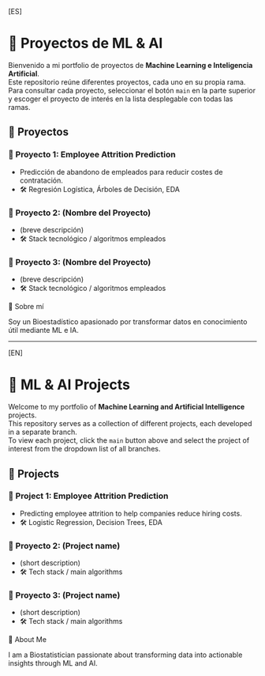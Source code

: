 [ES]

# 🤖 Proyectos de ML & AI 

Bienvenido a mi portfolio de proyectos de **Machine Learning e Inteligencia Artificial**.  
Este repositorio reúne diferentes proyectos, cada uno en su propia rama.  
Para consultar cada proyecto, seleccionar el botón `main` en la parte superior y escoger el proyecto de interés en la lista desplegable con todas las ramas.


## 📂 Proyectos

### 🔹 Proyecto 1: Employee Attrition Prediction

- Predicción de abandono de empleados para reducir costes de contratación.  
- 🛠️ Regresión Logística, Árboles de Decisión, EDA

### 🔹 Proyecto 2: (Nombre del Proyecto)

- (breve descripción)  
- 🛠️ Stack tecnológico / algoritmos empleados 

### 🔹 Proyecto 3: (Nombre del Proyecto)

- (breve descripción)  
- 🛠️ Stack tecnológico / algoritmos empleados 



👤 Sobre mí

Soy un Bioestadístico apasionado por transformar datos en conocimiento útil mediante ML e IA.


-----------------------------------------------------------------------------------------------------


[EN]

# 🤖 ML & AI Projects

Welcome to my portfolio of **Machine Learning and Artificial Intelligence** projects.  
This repository serves as a collection of different projects, each developed in a separate branch.  
To view each project, click the `main` button above and select the project of interest from the dropdown list of all branches.


## 📂 Projects

### 🔹 Project 1: Employee Attrition Prediction

- Predicting employee attrition to help companies reduce hiring costs.  
- 🛠️ Logistic Regression, Decision Trees, EDA

### 🔹 Proyecto 2: (Project name)

- (short description)  
- 🛠️ Tech stack / main algorithms

### 🔹 Proyecto 3: (Project name)

- (short description)  
- 🛠️ Tech stack / main algorithms



👤 About Me

I am a Biostatistician passionate about transforming data into actionable insights through ML and AI.















